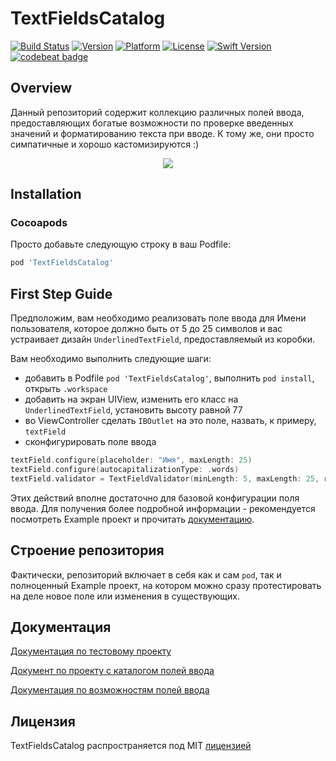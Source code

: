 # TextFieldsCatalog

[![Build Status](https://travis-ci.org/chausovSurfStudio/TextFieldsCatalog.svg?branch=master)](https://travis-ci.org/chausovSurfStudio/TextFieldsCatalog)
[![Version](https://img.shields.io/cocoapods/v/TextFieldsCatalog.svg?style=flat)](https://cocoapods.org/pods/TextFieldsCatalog)
[![Platform](https://img.shields.io/cocoapods/p/TextFieldsCatalog.svg?style=flat)](https://cocoapods.org/pods/TextFieldsCatalog)
[![License](https://img.shields.io/cocoapods/l/TextFieldsCatalog.svg?style=flat)](https://cocoapods.org/pods/TextFieldsCatalog)
[![Swift Version](https://img.shields.io/badge/swift-5.0-orange.svg)](https://developer.apple.com/swift/)
[![codebeat badge](https://codebeat.co/badges/ae1cc1f8-72c1-4a84-9400-7e14defc904d)](https://codebeat.co/projects/github-com-chausovsurfstudio-textfieldscatalog-master)

## Overview

Данный репозиторий содержит коллекцию различных полей ввода, предоставляющих богатые возможности по проверке введенных значений и форматированию текста при вводе. К тому же, они просто симпатичные и хорошо кастомизируются :)

<p align="center">
	<img src="./Docs/Images/TextFieldsCatalog_video.gif" />
</p>

## Installation

### Cocoapods

Просто добавьте следующую строку в ваш Podfile:

````ruby
pod 'TextFieldsCatalog'
````

## First Step Guide

Предположим, вам необходимо реализовать поле ввода для Имени пользователя, которое должно быть от 5 до 25 символов и вас устраивает дизайн `UnderlinedTextField`, предоставляемый из коробки.

Вам необходимо выполнить следующие шаги:

* добавить в Podfile `pod 'TextFieldsCatalog'`, выполнить `pod install`, открыть `.workspace`
* добавить на экран UIView, изменить его класс на `UnderlinedTextField`, установить высоту равной 77
* во ViewController сделать `IBOutlet` на это поле, назвать, к примеру, `textField`
* сконфигурировать поле ввода
````swift
textField.configure(placeholder: "Имя", maxLength: 25)
textField.configure(autocapitalizationType: .words)
textField.validator = TextFieldValidator(minLength: 5, maxLength: 25, regex: nil)
````

Этих действий вполне достаточно для базовой конфигурации поля ввода. Для получения более подробной информации - рекомендуется посмотреть Example проект и прочитать [документацию](/Docs/Usage.md).

## Строение репозитория

Фактически, репозиторий включает в себя как и сам `pod`, так и полноценный Example проект, на котором можно сразу протестировать на деле новое поле или изменения в существующих.

## Документация

[Документация по тестовому проекту](/Docs/ExampleProject.md)

[Документ по проекту с каталогом полей ввода](/Docs/PodProject.md)

[Документация по возможностям полей ввода](/Docs/Usage.md)

## Лицензия

TextFieldsCatalog распространяется под MIT [лицензией](./LICENSE.md)

